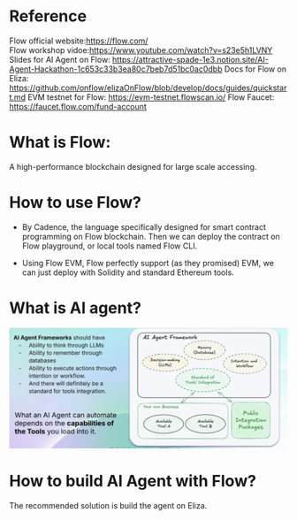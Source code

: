# Reference
Flow official website:https://flow.com/ </br>
Flow workshop vidoe:https://www.youtube.com/watch?v=s23e5h1LVNY </br>
Slides for AI Agent on Flow: https://attractive-spade-1e3.notion.site/AI-Agent-Hackathon-1c653c33b3ea80c7beb7d51bc0ac0dbb
Docs for Flow on Eliza: https://github.com/onflow/elizaOnFlow/blob/develop/docs/guides/quickstart.md
EVM testnet for Flow: https://evm-testnet.flowscan.io/
Flow Faucet: https://faucet.flow.com/fund-account
# What is Flow:
A high-performance blockchain designed for large scale accessing.

# How to use Flow?
* By Cadence, the language specifically designed for smart contract programming on Flow blockchain.
Then we can deploy the contract on Flow playground, or local tools named Flow CLI.

* Using Flow EVM, Flow perfectly support (as they promised) EVM, we can just deploy with Solidity and standard Ethereum tools.

# What is AI agent?
![alt text](<AI Agent.png>)

# How to build AI Agent with Flow?
The recommended solution is build the agent on Eliza.
